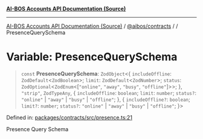 [**AI-BOS Accounts API Documentation (Source)**](../../../README.md)

***

[AI-BOS Accounts API Documentation (Source)](../../../README.md) / [@aibos/contracts](../README.md) / [](../README.md) / PresenceQuerySchema

# Variable: PresenceQuerySchema

> `const` **PresenceQuerySchema**: `ZodObject`\<\{ `includeOffline`: `ZodDefault`\<`ZodBoolean`\>; `limit`: `ZodDefault`\<`ZodNumber`\>; `status`: `ZodOptional`\<`ZodEnum`\<\[`"online"`, `"away"`, `"busy"`, `"offline"`\]\>\>; \}, `"strip"`, `ZodTypeAny`, \{ `includeOffline`: `boolean`; `limit`: `number`; `status?`: `"online"` \| `"away"` \| `"busy"` \| `"offline"`; \}, \{ `includeOffline?`: `boolean`; `limit?`: `number`; `status?`: `"online"` \| `"away"` \| `"busy"` \| `"offline"`; \}\>

Defined in: [packages/contracts/src/presence.ts:21](https://github.com/pohlai88/accounts/blob/48103fb36d28b2b9bfb33472b6de2f719773cde9/packages/contracts/src/presence.ts#L21)

Presence Query Schema
